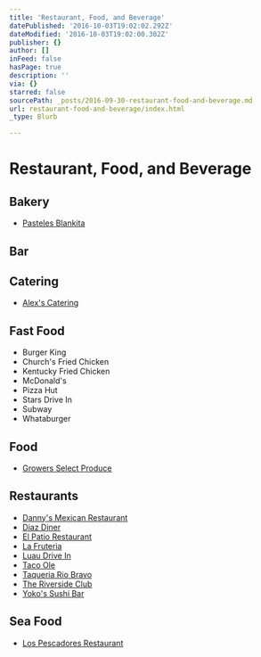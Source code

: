 ```yaml
---
title: 'Restaurant, Food, and Beverage'
datePublished: '2016-10-03T19:02:02.292Z'
dateModified: '2016-10-03T19:02:00.302Z'
publisher: {}
author: []
inFeed: false
hasPage: true
description: ''
via: {}
starred: false
sourcePath: _posts/2016-09-30-restaurant-food-and-beverage.md
url: restaurant-food-and-beverage/index.html
_type: Blurb

---
```

# Restaurant, Food, and Beverage

## Bakery

* [Pasteles Blankita][0]

## Bar

## Catering

* [Alex's Catering][1]

## Fast Food

* Burger King
* Church's Fried Chicken
* Kentucky Fried Chicken
* McDonald's
* Pizza Hut
* Stars Drive In
* Subway
* Whataburger

## Food

* [Growers Select Produce][2]

## Restaurants

* [Danny's Mexican Restaurant][3]
* [Diaz Diner][4]
* [El Patio Restaurant][5]
* [La Fruteria][6]
* [Luau Drive In][7]
* [Taco Ole][8]
* [Taqueria Rio Bravo][9]
* [The Riverside Club][10]
* [Yoko's Sushi Bar][11]

## Sea Food

* [Los Pescadores Restaurant][12]

[0]: http://www.pastelesblankita.com/ "Pasteles Blankita"
[1]: http://alexscatering.net/ "Alex's Catering "
[2]: http://directory.missionchamber.com/listing/growers-select-produce-inc/ "Growers Select Produce"
[3]: https://www.facebook.com/Dannys-Mexican-Restaurant-126251037393158/ "Danny's Mexican Restaurant - Facebook"
[4]: https://www.facebook.com/DiazDiner/ "Diaz Diner on Facebook"
[5]: https://www.facebook.com/pages/El-Patio-Restaurant/117363861616716 "El Patio Restaurant - Facebook"
[6]: https://www.facebook.com/La-Fruteria-100415396723373/ "La Fruteria"
[7]: https://www.facebook.com/pages/Luau-Drive-Inn/116287918400110 "Luau Drive In Restaurant"
[8]: http://mytacoole.com/ "Taco Ole"
[9]: https://www.facebook.com/Taqueria-Río-Bravo-247806698701911/ "Taqueria Rio Bravo"
[10]: http://www.ontheriver.net/ "The Riverside Club"
[11]: http://www.yokossushibar.com/ "Yoko's Sushi Bar"
[12]: https://www.facebook.com/pages/Los-Pescadores/117216778296511 "Los Pescadores"